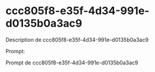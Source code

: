 # ccc805f8-e35f-4d34-991e-d0135b0a3ac9

Description de ccc805f8-e35f-4d34-991e-d0135b0a3ac9

Prompt:

Prompt de ccc805f8-e35f-4d34-991e-d0135b0a3ac9